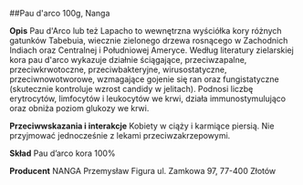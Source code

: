 ##Pau d'arco 100g, Nanga

**Opis** Pau d'Arco lub też Lapacho to wewnętrzna wyściółka kory różnych gatunków Tabebuia, wiecznie zielonego drzewa rosnącego w Zachodnich Indiach oraz Centralnej i Południowej Ameryce. Według literatury zielarskiej kora pau d'arco wykazuje działnie ściągające, przeciwzapalne, przeciwkrwotoczne, przeciwbakteryjne, wirusostatyczne, przeciwnowotworowe, wzmagające gojenie się ran oraz fungistatyczne (skutecznie kontroluje wzrost candidy w jelitach). Podnosi liczbę erytrocytów, limfocytów i leukocytów we krwi, działa immunostymulująco oraz obniża poziom glukozy we krwi.

**Przeciwwskazania i interakcje** Kobiety w ciąży i karmiące piersią. Nie przyjmować jednocześnie z lekami przeciwzakrzepowymi.

**Skład** Pau d’arco kora 100%

**Producent** NANGA Przemysław Figura
ul. Zamkowa 97, 77-400 Złotów
